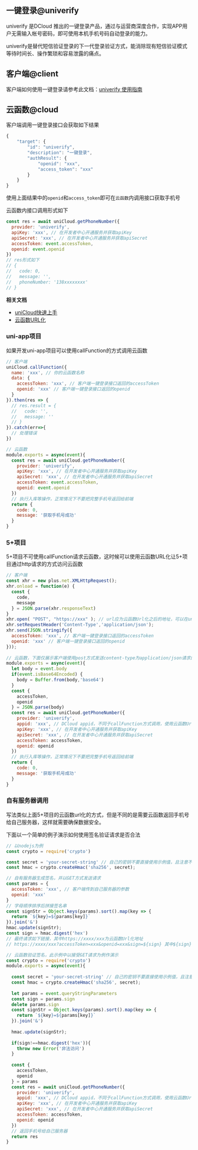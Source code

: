 ## 一键登录@univerify

univerify 是DCloud 推出的一键登录产品，通过与运营商深度合作，实现APP用户无需输入帐号密码，即可使用本机手机号码自动登录的能力。

univerify是替代短信验证登录的下一代登录验证方式，能消除现有短信验证模式等待时间长、操作繁琐和容易泄露的痛点。

## 客户端@client

客户端如何使用一键登录请参考此文档：[univerify 使用指南](https://ask.dcloud.net.cn/article/38009)

## 云函数@cloud

客户端调用一键登录接口会获取如下结果

```js
{  
    "target": {  
        "id": "univerify",  
        "description": "一键登录",  
        "authResult": {  
            "openid": "xxx",  
            "access_token": "xxx"  
        }  
    }  
}  
```

使用上面结果中的`openid`和`access_token`即可在`云函数`内调用接口获取手机号

云函数内接口调用形式如下

```js
const res = await uniCloud.getPhoneNumber({
  provider: 'univerify',
  apiKey: 'xxx', // 在开发者中心开通服务并获取apiKey
  apiSecret: 'xxx', // 在开发者中心开通服务并获取apiSecret
  accessToken: event.accessToken,
  openid: event.openid
})
// res形式如下
// {
//   code: 0,
//   message: '',
//   phoneNumber: '138xxxxxxxx'
// }
```

**相关文档**
- [uniCloud快速上手](https://uniapp.dcloud.net.cn/uniCloud/quickstart)
- [云函数URL化](https://uniapp.dcloud.net.cn/uniCloud/http)

### uni-app项目

如果开发uni-app项目可以使用callFunction的方式调用云函数

```js
// 客户端
uniCloud.callFunction({
  name: 'xxx', // 你的云函数名称
  data: {
    accessToken: 'xxx', // 客户端一键登录接口返回的accessToken
    openid: 'xxx' // 客户端一键登录接口返回的openid
  }
}).then(res => {
  // res.result = {
  //   code: '',
  //   message: ''
  // }
}).catch(err=>{
  // 处理错误
})

// 云函数
module.exports = async(event){
  const res = await uniCloud.getPhoneNumber({
  	provider: 'univerify',
  	apiKey: 'xxx', // 在开发者中心开通服务并获取apiKey
  	apiSecret: 'xxx', // 在开发者中心开通服务并获取apiSecret
  	accessToken: event.accessToken,
  	openid: event.openid
  })
  // 执行入库等操作，正常情况下不要把完整手机号返回给前端
  return {
    code: 0,
    message: '获取手机号成功'
  }
}
```

### 5+项目

5+项目不可使用callFunction请求云函数，这时候可以使用云函数URL化让5+项目通过http请求的方式访问云函数

```js
// 客户端
const xhr = new plus.net.XMLHttpRequest();
xhr.onload = function(e) {
  const {
    code,
    message
  } = JSON.parse(xhr.responseText)
}
xhr.open( "POST", "https://xxx" ); // url应为云函数Url化之后的地址，可以在uniCloud web控制台云函数详情页面看到
xhr.setRequestHeader('Content-Type','application/json');
xhr.send(JSON.stringify({
  accessToken: 'xxx', // 客户端一键登录接口返回的accessToken
  openid: 'xxx' // 客户端一键登录接口返回的openid
}));
  
// 云函数，下面仅展示客户端使用post方式发送content-type为application/json请求的场景
module.exports = async(event){
  let body = event.body
  if(event.isBase64Encoded) {
    body = Buffer.from(body,'base64')
  }
  const {
    accessToken,
    openid
  } = JSON.parse(body)
  const res = await uniCloud.getPhoneNumber({
  	provider: 'univerify',
    appid: 'xxx', // DCloud appid，不同于callFunction方式调用，使用云函数Url化需要传递DCloud appid参数
  	apiKey: 'xxx', // 在开发者中心开通服务并获取apiKey
  	apiSecret: 'xxx', // 在开发者中心开通服务并获取apiSecret
  	accessToken: accessToken,
  	openid: openid
  })
  // 执行入库等操作，正常情况下不要把完整手机号返回给前端
  return {
    code: 0,
    message: '获取手机号成功'
  }
}
```

### 自有服务器调用

写法类似上面5+项目的云函数url化的方式，但是不同的是需要云函数返回手机号给自己服务器，这样就需要确保数据安全。

下面以一个简单的例子演示如何使用签名验证请求是否合法

```js
// 以nodejs为例
const crypto = require('crypto')

const secret = 'your-secret-string' // 自己的密钥不要直接使用示例值，且注意不要泄露
const hmac = crypto.createHmac('sha256', secret);

// 自有服务器生成签名，并以GET方式发送请求
const params = {
  accessToken: 'xxx', // 客户端传到自己服务器的参数
  openid: 'xxx'
}
// 字母顺序排序后拼接签名串
const signStr = Object.keys(params).sort().map(key => {
  return `${key}=${params[key]}`
}).join('&')
hmac.update(signStr);
const sign = hmac.digest('hex')
// 最终请求如下链接，其中https://xxxx/xxx为云函数Url化地址
// https://xxxx/xxx?accessToken=xxx&openid=xxx&sign=${sign} 其中${sign}为上一步得到的sign值
```


```js
// 云函数验证签名，此示例中以接受GET请求为例作演示
const crypto = require('crypto')
module.exports = async(event){
  
  const secret = 'your-secret-string' // 自己的密钥不要直接使用示例值，且注意不要泄露
  const hmac = crypto.createHmac('sha256', secret);
  
  let params = event.queryStringParameters
  const sign = params.sign
  delete params.sign
  const signStr = Object.keys(params).sort().map(key => {
    return `${key}=${params[key]}`
  }).join('&')
  
  hmac.update(signStr);
  
  if(sign!==hmac.digest('hex')){
    throw new Error('非法访问')
  }
  
  const {
    accessToken,
    openid
  } = params
  const res = await uniCloud.getPhoneNumber({
  	provider: 'univerify',
    appid: 'xxx', // DCloud appid，不同于callFunction方式调用，使用云函数Url化需要传递DCloud appid参数
  	apiKey: 'xxx', // 在开发者中心开通服务并获取apiKey
  	apiSecret: 'xxx', // 在开发者中心开通服务并获取apiSecret
  	accessToken: accessToken,
  	openid: openid
  })
  // 返回手机号给自己服务器
  return res
}
```
